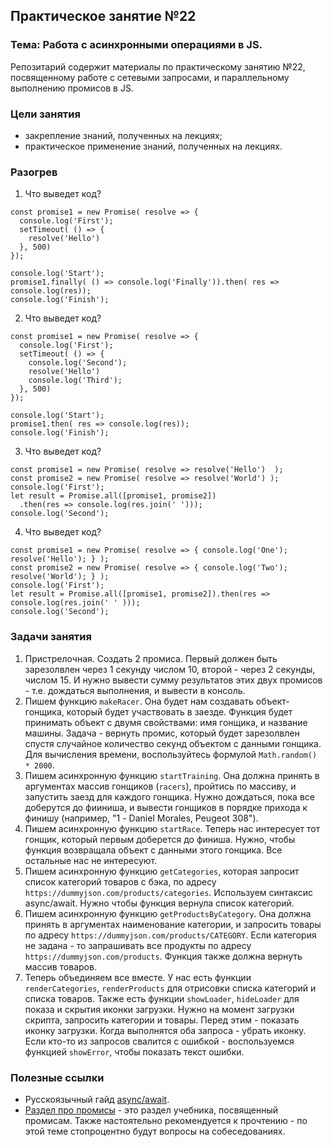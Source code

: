 ## Практическое занятие №22

### Тема: Работа с асинхронными операциями в JS.

Репозитарий содержит материалы по практическому занятию №22, посвященному работе с сетевыми запросами, и параллельному выполнению промисов в JS.

### Цели занятия
- закрепление знаний, полученных на лекциях;
- практическое применение знаний, полученных на лекциях.

### Разогрев
1. Что выведет код?
```
const promise1 = new Promise( resolve => {
  console.log('First');
  setTimeout( () => {
    resolve('Hello')
  }, 500)
});

console.log('Start');
promise1.finally( () => console.log('Finally')).then( res => console.log(res));
console.log('Finish');
```

2. Что выведет код?
```
const promise1 = new Promise( resolve => {
  console.log('First');
  setTimeout( () => {
    console.log('Second');
    resolve('Hello')
    console.log('Third');
  }, 500)
});

console.log('Start');
promise1.then( res => console.log(res));
console.log('Finish');
```

3. Что выведет код?
```
const promise1 = new Promise( resolve => resolve('Hello')  );
const promise2 = new Promise( resolve => resolve('World') );
console.log('First');
let result = Promise.all([promise1, promise2])
  .then(res => console.log(res.join(' ')));
console.log('Second');
```

4. Что выведет код?
```
const promise1 = new Promise( resolve => { console.log('One'); resolve('Hello'); } );
const promise2 = new Promise( resolve => { console.log('Two'); resolve('World'); } );
console.log('First');
let result = Promise.all([promise1, promise2]).then(res => console.log(res.join(' ' )));
console.log('Second');
```

### Задачи занятия
1. Пристрелочная. Создать 2 промиса. Первый должен быть зарезолвлен через 1 секунду числом 10, второй - через 2 секунды, числом 15. И нужно вывести сумму результатов этих двух промисов - т.е. дождаться выполнения, и вывести в консоль.
2. Пишем функцию `makeRacer`. Она будет нам создавать объект-гонщика, который будет участвовать в заезде. Функция будет принимать объект с двумя свойствами: имя гонщика, и название машины. Задача - вернуть промис, который будет зарезолвлен спустя случайное количество секунд объектом с данными гонщика. Для вычисления времени, воспользуйтесь формулой `Math.random() * 2000`.
3. Пишем асинхронную функцию `startTraining`. Она должна принять в аргументах массив гонщиков (`racers`), пройтись по массиву, и запустить заезд для каждого гонщика. Нужно дождаться, пока все доберутся до фииниша, и вывести гонщиков в порядке прихода к финишу (например, "1 - Daniel Morales, Peugeot 308").
4. Пишем асинхронную функцию `startRace`. Теперь нас интересует тот гонщик, который первым доберется до финиша. Нужно, чтобы функция возвращала объект с данными этого гонщика. Все остальные нас не интересуют.
5. Пишем асинхронную функцию `getCategories`, которая запросит список категорий товаров с бэка, по адресу `https://dummyjson.com/products/categories`. Используем синтаксис async/await. Нужно чтобы функция вернула список категорий.
6. Пишем асинхронную функцию `getProductsByCategory`. Она должна принять в аргументах наименование категории, и запросить товары по адресу `https://dummyjson.com/products/CATEGORY`. Если категория не задана - то запрашивать все продукты по адресу `https://dummyjson.com/products`. Функция также должна вернуть массив товаров.
7. Теперь объединяем все вместе. У нас есть функции `renderCategories`, `renderProducts` для отрисовки списка категорий и списка товаров. Также есть функции `showLoader`, `hideLoader` для показа и скрытия иконки загрузки. Нужно на момент загрузки скрипта, запросить категории и товары. Перед этим - показать иконку загрузки. Когда выполнятся оба запроса - убрать иконку. Если кто-то из запросов свалится с ошибкой - воспользуемся функцией `showError`, чтобы показать текст ошибки.

### Полезные ссылки
 - Русскоязычный гайд [async/await](https://learn.javascript.ru/async-await).
 - [Раздел про промисы](https://learn.javascript.ru/promise-api) - это раздел учебника, посвященный промисам. Также настоятельно рекомендуется к прочтению - по этой теме стопроцентно будут вопросы на собеседованиях.
